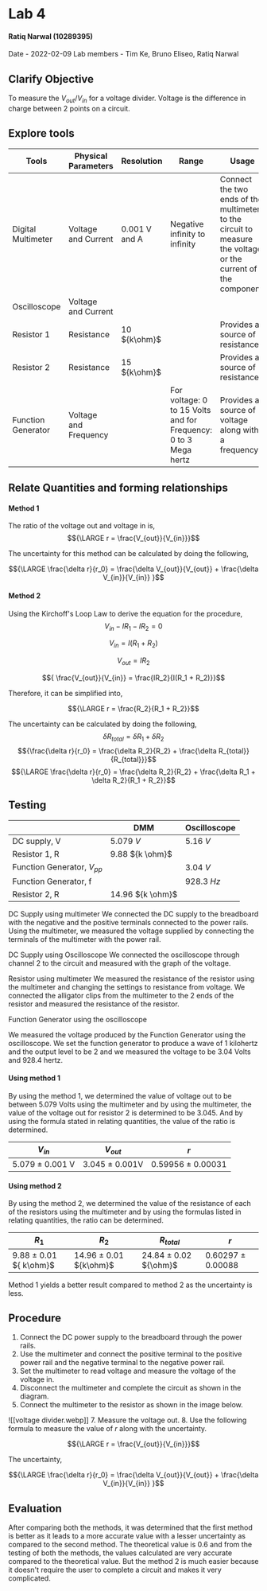 # Lab 4
#### Ratiq Narwal (10289395)
Date - 2022-02-09
Lab members - Tim Ke, Bruno Eliseo, Ratiq Narwal

## Clarify Objective
To measure the ${V_{out}/V_{in}}$ for a voltage divider.
Voltage is the difference in charge between 2 points on a circuit.


## Explore tools
| Tools              | Physical Parameters   | Resolution    | Range                                                           | Usage                                                                                                         | Uncertainty |
| ------------------ | --------------------- | ------------- | --------------------------------------------------------------- | ------------------------------------------------------------------------------------------------------------- | ----------- |
| Digital Multimeter | Voltage and Current   | 0.001 V and A | Negative infinity to infinity                                   | Connect the two ends of the multimeter to the circuit to measure the voltage or the current of the component. | 0.001       |
| Oscilloscope       | Voltage and Current   |               |                                                                 |                                                                                                               |             |
| Resistor 1         | Resistance            | 10 ${k\ohm}$  |                                                                 | Provides a source of resistance                                                                               | 0.01        |
| Resistor 2         | Resistance            | 15 ${k\ohm}$  |                                                                 | Provides a source of resistance                                                                               | 0.01        |
| Function Generator | Voltage and Frequency |               | For voltage: 0 to 15 Volts and for Frequency: 0 to 3 Mega hertz | Provides a source of voltage along with a frequency                                                           |             |


## Relate Quantities and forming relationships

#### Method 1
The ratio of the voltage out and voltage in is,
$${\LARGE r = \frac{V_{out}}{V_{in}}}$$

The uncertainty for this method can be calculated by doing the following,

$${\LARGE \frac{\delta r}{r_0} = \frac{\delta V_{out}}{V_{out}} + \frac{\delta V_{in}}{V_{in}} }$$

#### Method 2

Using the Kirchoff's Loop Law to derive the equation for the procedure,
$${ V_{in} - IR_1 - IR_2 = 0}$$

$${ V_{in} = I(R_1 + R_2)}$$

$${ V_{out} = IR_2}$$

$${ \frac{V_{out}}{V_{in}} = \frac{IR_2}{I(R_1 + R_2)}}$$

Therefore, it can be simplified into,

$${\LARGE r = \frac{R_2}{R_1 + R_2}}$$

The uncertainty can be calculated by doing the following,
$${\delta R_{total} = \delta R_1 + \delta R_2}$$
$${\frac{\delta r}{r_0} = \frac{\delta R_2}{R_2} + \frac{\delta R_{total}}{R_{total}}}$$
$${\LARGE \frac{\delta r}{r_0} = \frac{\delta R_2}{R_2} + \frac{\delta R_1 + \delta R_2}{R_1 + R_2}}$$




## Testing
|                                | DMM              | Oscilloscope |
| ------------------------------ | ---------------- | ------------ |
| DC supply, V                   | 5.079 *V*        | 5.16 *V*     |
| Resistor 1, R                  | 9.88 ${k \ohm}$  |              |
| Function Generator, ${V_{pp}}$ |                  | 3.04 *V*     |
| Function Generator, f          |                  | 928.3 *Hz*   |
| Resistor 2, R                  | 14.96 ${k \ohm}$ |              |


DC Supply using multimeter
We connected the DC supply to the breadboard with the negative and the positive terminals connected to the power rails. Using the multimeter, we measured the voltage supplied by connecting the terminals of the multimeter with the power rail.

DC Supply using Oscilloscope
We connected the oscilloscope through channel 2 to the circuit and measured with the graph of the voltage.

Resistor using multimeter
We measured the resistance of the resistor using the multimeter and changing the settings to resistance from voltage. We connected the alligator clips from the multimeter to the 2 ends of the resistor and measured the resistance of the resistor.

Function Generator using the oscilloscope

We measured the voltage produced by the Function Generator using the oscilloscope. We set the function generator to produce a wave of 1 kilohertz and the output level to be 2 and we measured the voltage to be 3.04 Volts and 928.4 hertz.

#### Using method 1

By using the method 1, we determined the value of voltage out to be between 5.079 Volts using the multimeter  and by using the multimeter, the value of the voltage out for resistor 2 is determined to be 3.045. And by using the formula stated in relating quantities, the value of the ratio is determined.


| ${V_{in}}$      | ${V_{out}}$    | *r*               |
| --------------- | -------------- | ----------------- |
| 5.079 ± 0.001 V | 3.045 ± 0.001V | 0.59956 ± 0.00031 |


#### Using method 2
By using the method 2, we determined the value of the resistance of each of the resistors using the multimeter and by using the formulas listed in relating quantities, the ratio can be determined.

| ${R_1}$              | ${R_2}$               | ${R_{total}}$        | *r* |
| -------------------- | --------------------- | -------------------- | --- |
| 9.88 ± 0.01 ${ k\ohm}$ | 14.96 ± 0.01 ${k\ohm}$ | 24.84 ± 0.02 ${\ohm}$ | 0.60297 ± 0.00088   |

Method 1 yields a better result compared to method 2 as the uncertainty is less.

## Procedure

1. Connect the DC power supply to the breadboard through the power rails.
2. Use the multimeter and connect the positive terminal to the positive power rail and the negative terminal to the negative power rail.
3. Set the multimeter to read voltage and measure the voltage of the voltage in.
4. Disconnect the multimeter and complete the circuit as shown in the diagram. 
5. Connect the multimeter to the resistor as shown in the image below.

![[voltage divider.webp]]
7. Measure the voltage out.
8. Use the following formula to measure the value of *r* along with the uncertainty.

$${\LARGE r = \frac{V_{out}}{V_{in}}}$$

The uncertainty, 

$${\LARGE \frac{\delta r}{r_0} = \frac{\delta V_{out}}{V_{out}} + \frac{\delta V_{in}}{V_{in}} }$$


## Evaluation
After comparing both the methods, it was determined that the first method is better as it leads to a more accurate value with a lesser uncertainty as compared to the second method. The theoretical value is 0.6 and from the testing of both the methods, the values calculated are very accurate compared to the theoretical value. But the method 2 is much easier because it doesn't require the user to complete a circuit and makes it very complicated.